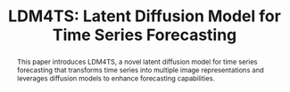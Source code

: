 ---
title: "LDM4TS: Latent Diffusion Model for Time Series Forecasting"
authors:
  - Weilin Ruan
  - Siru Zhong
  - Haomin Wen
  - Yuxuan Liang
pub: "Under review"
pub_date: "2024"
selected: true
categories: ["Time Series", "Multimodal"]
cover: "/images/ldm4ts.png"
abstract: "This paper introduces LDM4TS, a novel latent diffusion model for time series forecasting that transforms time series into multiple image representations and leverages diffusion models to enhance forecasting capabilities."
links:
  Paper:
    url: "https://arxiv.org/abs/2502.04395"
    target: "_blank"
--- 